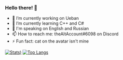 ### Hello there! 👋

- 🔭 I’m currently working on Ueban
- 🌱 I’m currently learning C++ and C#
- 💬 I'm speaking on English and Russian
- 📫 How to reach me: theAltAccount#6098 on Discord
- ⚡ Fun fact: cat on the avatar isn't mine



[![Stats](https://github-readme-stats.vercel.app/api?username=thealtaccount&count_private=true&show_icons=true))](https://github.com/anuraghazra/github-readme-stats)
[![Top Langs](https://github-readme-stats.vercel.app/api/top-langs/?username=thealtaccount)](https://github.com/anuraghazra/github-readme-stats)
